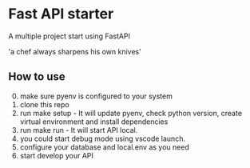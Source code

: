 # Fast API starter

A multiple project start using FastAPI

'a chef always sharpens his own knives'

## How to use
0. make sure pyenv is configured to your system
1. clone this repo
2. run make setup - It will update pyenv, check python version, create virtual environment and install dependencies
4. run make run - It will start API local.
5. you could start debug mode using vscode launch.
6. configure your database and local.env as you need
6. start develop your API



